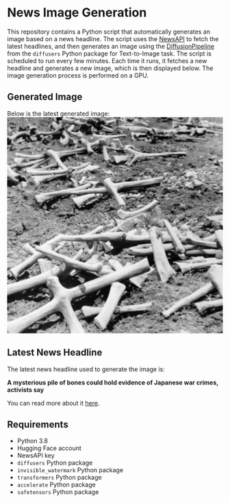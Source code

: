 # News Image Generation
This repository contains a Python script that automatically generates an image based on a news headline. The script uses the [NewsAPI](https://newsapi.org/) to fetch the latest headlines, and then generates an image using the [DiffusionPipeline](https://github.com/huggingface/diffusers) from the `diffusers` Python package for Text-to-Image task.
The script is scheduled to run every few minutes. Each time it runs, it fetches a new headline and generates a new image, which is then displayed below. The image generation process is performed on a GPU.

## Generated Image
Below is the latest generated image:
![Generated Image](image.png)

## Latest News Headline
The latest news headline used to generate the image is:

**A mysterious pile of bones could hold evidence of Japanese war crimes, activists say**

You can read more about it [here](https://news.google.com/rss/articles/CBMipAFBVV95cUxOM3ZrQllSMlFvLVpWdVlXVnJZd2hZcTlnTnkyaUtTQXd5LWVOanhJSFJQckdiUmFjSjlOckkzVG5XdFNvZkp4a0JjdHBVTFJvWjlRdGo3VloxMFZTbkFGZHktbkhteG5sSi1iSURyRWhKLW4xeHRYSU9md0dhVEU5MUVlaTdEMDZPbVlXNGxkejBjYnAyU0VYSEpvbjIwYkFBUkFfNA?oc=5).

## Requirements
- Python 3.8
- Hugging Face account
- NewsAPI key
- `diffusers` Python package
- `invisible_watermark` Python package
- `transformers` Python package
- `accelerate` Python package
- `safetensors` Python package
